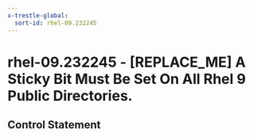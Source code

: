 ```yaml
---
x-trestle-global:
  sort-id: rhel-09.232245
---
```


# rhel-09.232245 - \[REPLACE_ME\] A Sticky Bit Must Be Set On All Rhel 9 Public Directories.

## Control Statement

